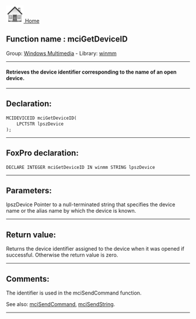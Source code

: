 [<img src="../../images/home.png"> Home ](https://github.com/VFPX/Win32API)  

## Function name : mciGetDeviceID
Group: [Windows Multimedia](../../functions_group.md#Windows_Multimedia)  -  Library: [winmm](../../Libraries.md#winmm)  
***  


#### Retrieves the device identifier corresponding to the name of an open device.
***  


## Declaration:
```foxpro  
MCIDEVICEID mciGetDeviceID(
	LPCTSTR lpszDevice
);  
```  
***  


## FoxPro declaration:
```foxpro  
DECLARE INTEGER mciGetDeviceID IN winmm STRING lpszDevice  
```  
***  


## Parameters:
lpszDevice
Pointer to a null-terminated string that specifies the device name or the alias name by which the device is known.  
***  


## Return value:
Returns the device identifier assigned to the device when it was opened if successful. Otherwise the return value is zero.  
***  


## Comments:
The identifier is used in the mciSendCommand function.  
  
See also: [mciSendCommand](../winmm/mciSendCommand.md), [mciSendString](../winmm/mciSendString.md).  
  
***  

